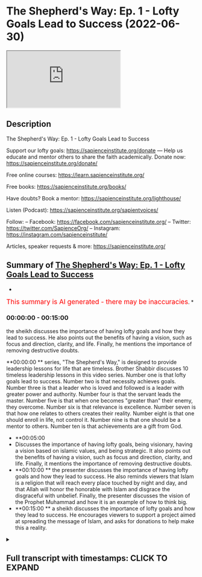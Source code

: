 # The Shepherd's Way: Ep. 1 - Lofty Goals Lead to Success (2022-06-30)

<iframe loading='lazy' allow='autoplay' src='https://www.youtube.com/embed/y_HOuCxRdvs'></iframe>

## Description

The Shepherd's Way: Ep. 1 - Lofty Goals Lead to Success

Support our lofty goals:
https://sapienceinstitute.org/donate
—
Help us educate and mentor others to share the faith academically.
Donate now: https://sapienceinstitute.org/donate/ 

Free online courses: https://learn.sapienceinstitute.org/

Free books: https://sapienceinstitute.org/books/

Have doubts? Book a mentor: https://sapienceinstitute.org/lighthouse/

Listen (Podcast): https://sapienceinstitute.org/sapientvoices/

Follow:
– Facebook: https://facebook.com/sapienceinstitute.org/ 
– Twitter: https://twitter.com/SapienceOrg/ 
– Instagram: https://instagram.com/sapienceinstitute/ 

Articles, speaker requests & more: https://sapienceinstitute.org/

## Summary of [The Shepherd's Way: Ep. 1 - Lofty Goals Lead to Success](https://www.youtube.com/watch?v=y_HOuCxRdvs)


*

<span style="color:red; font-size:125%">This summary is AI generated - there may be inaccuracies</span>. [](/)*

### <a onclick="modifyYTiframeseektime(0)">00:00:00</a> - <a onclick="modifyYTiframeseektime(900)">00:15:00</a>


 the sheikh discusses the importance of having lofty goals and how they lead to success. He also points out the benefits of having a vision, such as focus and direction, clarity, and life. Finally, he mentions the importance of removing destructive doubts.

**<a onclick="modifyYTiframeseektime(0)">00:00:00</a>
**  series, "The Shepherd's Way," is designed to provide leadership lessons for life that are timeless. Brother Shabbir discusses 10 timeless leadership lessons in this video series. Number one is that lofty goals lead to success. Number two is that necessity achieves goals. Number three is that a leader who is loved and followed is a leader with greater power and authority. Number four is that the servant leads the master. Number five is that when one becomes "greater than" their enemy, they overcome. Number six is that relevance is excellence. Number seven is that how one relates to others creates their reality. Number eight is that one should enroll in life, not control it. Number nine is that one should be a mentor to others. Number ten is that achievements are a gift from God.
* **<a onclick="modifyYTiframeseektime(300)">00:05:00</a>
* Discusses the importance of having lofty goals, being visionary, having a vision based on islamic values, and being strategic. It also points out the benefits of having a vision, such as focus and direction, clarity, and life. Finally, it mentions the importance of removing destructive doubts.
* **<a onclick="modifyYTiframeseektime(600)">00:10:00</a>
**  the presenter discusses the importance of having lofty goals and how they lead to success. He also reminds viewers that Islam is a religion that will reach every place touched by night and day, and that Allah will honor the honorable with Islam and disgrace the disgraceful with unbelief. Finally, the presenter discusses the vision of the Prophet Muhammad and how it is an example of how to think big.
* **<a onclick="modifyYTiframeseektime(900)">00:15:00</a>
**  a sheikh discusses the importance of lofty goals and how they lead to success. He encourages viewers to support a project aimed at spreading the message of Islam, and asks for donations to help make this a reality.

<details><summary><h2>Full transcript with timestamps: CLICK TO EXPAND</h2></summary>

<a onclick="modifyYTiframeseektime('16')">0:00:16 brothers and sisters and friends and</a>
<a onclick="modifyYTiframeseektime('18')">0:00:18 welcome to the sapience institute</a>
<a onclick="modifyYTiframeseektime('21')">0:00:21 vulhija series the shepherd's way</a>
<a onclick="modifyYTiframeseektime('25')">0:00:25 timeless</a>
<a onclick="modifyYTiframeseektime('26')">0:00:26 leadership lessons for life</a>
<a onclick="modifyYTiframeseektime('28')">0:00:28 endower so what is this series all about</a>
<a onclick="modifyYTiframeseektime('32')">0:00:32 brothers and sisters</a>
<a onclick="modifyYTiframeseektime('35')">0:00:35 sapiens institute's vision is</a>
<a onclick="modifyYTiframeseektime('38')">0:00:38 a world that receives the message of</a>
<a onclick="modifyYTiframeseektime('40')">0:00:40 islam</a>
<a onclick="modifyYTiframeseektime('41')">0:00:41 and our strategic focus</a>
<a onclick="modifyYTiframeseektime('44')">0:00:44 is that we</a>
<a onclick="modifyYTiframeseektime('46')">0:00:46 as a team</a>
<a onclick="modifyYTiframeseektime('47')">0:00:47 defend and share islam academically and</a>
<a onclick="modifyYTiframeseektime('50')">0:00:50 intellectually</a>
<a onclick="modifyYTiframeseektime('51')">0:00:51 and we train</a>
<a onclick="modifyYTiframeseektime('53')">0:00:53 and empower and develop others to do so</a>
<a onclick="modifyYTiframeseektime('56')">0:00:56 the same</a>
<a onclick="modifyYTiframeseektime('58')">0:00:58 part of this</a>
<a onclick="modifyYTiframeseektime('60')">0:01:00 is creating leaders</a>
<a onclick="modifyYTiframeseektime('63')">0:01:03 and this is very significant</a>
<a onclick="modifyYTiframeseektime('65')">0:01:05 so we felt</a>
<a onclick="modifyYTiframeseektime('67')">0:01:07 it was of paramount importance</a>
<a onclick="modifyYTiframeseektime('69')">0:01:09 to</a>
<a onclick="modifyYTiframeseektime('71')">0:01:11 empower you</a>
<a onclick="modifyYTiframeseektime('72')">0:01:12 with timeless</a>
<a onclick="modifyYTiframeseektime('74')">0:01:14 leadership</a>
<a onclick="modifyYTiframeseektime('75')">0:01:15 lessons</a>
<a onclick="modifyYTiframeseektime('76')">0:01:16 in order to facilitate your journey to</a>
<a onclick="modifyYTiframeseektime('79')">0:01:19 go out there in the world in order for</a>
<a onclick="modifyYTiframeseektime('82')">0:01:22 the world to receive the message of</a>
<a onclick="modifyYTiframeseektime('83')">0:01:23 islam and for you to become</a>
<a onclick="modifyYTiframeseektime('87')">0:01:27 a leader so you can share and defend</a>
<a onclick="modifyYTiframeseektime('89')">0:01:29 islam academically and intellectually</a>
<a onclick="modifyYTiframeseektime('94')">0:01:34 and brothers and sisters</a>
<a onclick="modifyYTiframeseektime('97')">0:01:37 it is extremely important for us to have</a>
<a onclick="modifyYTiframeseektime('101')">0:01:41 these lessons not only</a>
<a onclick="modifyYTiframeseektime('104')">0:01:44 in our tower life in sharing and</a>
<a onclick="modifyYTiframeseektime('106')">0:01:46 defending islam academically and</a>
<a onclick="modifyYTiframeseektime('108')">0:01:48 intellectually but also in our private</a>
<a onclick="modifyYTiframeseektime('111')">0:01:51 lives too</a>
<a onclick="modifyYTiframeseektime('113')">0:01:53 if i were to summarize</a>
<a onclick="modifyYTiframeseektime('114')">0:01:54 the whole series</a>
<a onclick="modifyYTiframeseektime('116')">0:01:56 i will define it in the following way</a>
<a onclick="modifyYTiframeseektime('120')">0:02:00 be principled</a>
<a onclick="modifyYTiframeseektime('122')">0:02:02 if you had a choice</a>
<a onclick="modifyYTiframeseektime('124')">0:02:04 between power</a>
<a onclick="modifyYTiframeseektime('126')">0:02:06 authority and principles</a>
<a onclick="modifyYTiframeseektime('129')">0:02:09 and you chose power and authority over</a>
<a onclick="modifyYTiframeseektime('132')">0:02:12 principles</a>
<a onclick="modifyYTiframeseektime('134')">0:02:14 your power</a>
<a onclick="modifyYTiframeseektime('136')">0:02:16 will become your weakness</a>
<a onclick="modifyYTiframeseektime('138')">0:02:18 and if you chose principles</a>
<a onclick="modifyYTiframeseektime('141')">0:02:21 over power</a>
<a onclick="modifyYTiframeseektime('143')">0:02:23 your principles will become your</a>
<a onclick="modifyYTiframeseektime('145')">0:02:25 strength</a>
<a onclick="modifyYTiframeseektime('146')">0:02:26 allah subhanahu wa'ta'ala says in</a>
<a onclick="modifyYTiframeseektime('148')">0:02:28 chapter 11 verse 49</a>
<a onclick="modifyYTiframeseektime('150')">0:02:30 so be patient</a>
<a onclick="modifyYTiframeseektime('152')">0:02:32 surely the ultimate outcome belongs only</a>
<a onclick="modifyYTiframeseektime('155')">0:02:35 to the righteous</a>
<a onclick="modifyYTiframeseektime('157')">0:02:37 brothers and sisters</a>
<a onclick="modifyYTiframeseektime('158')">0:02:38 these timeless lessons</a>
<a onclick="modifyYTiframeseektime('161')">0:02:41 can be derived from my own experience</a>
<a onclick="modifyYTiframeseektime('164')">0:02:44 many of you may not know</a>
<a onclick="modifyYTiframeseektime('166')">0:02:46 but i was the ceo of i era from april</a>
<a onclick="modifyYTiframeseektime('172')">0:02:52 2017 to around february</a>
<a onclick="modifyYTiframeseektime('175')">0:02:55 2020</a>
<a onclick="modifyYTiframeseektime('177')">0:02:57 and alhamdulillah</a>
<a onclick="modifyYTiframeseektime('178')">0:02:58 by the will and mercy and grace of allah</a>
<a onclick="modifyYTiframeseektime('181')">0:03:01 subhanahu wa ta'ala we increased</a>
<a onclick="modifyYTiframeseektime('186')">0:03:06 international operations by over a</a>
<a onclick="modifyYTiframeseektime('188')">0:03:08 thousand percent</a>
<a onclick="modifyYTiframeseektime('189')">0:03:09 and we increased our funding by over 500</a>
<a onclick="modifyYTiframeseektime('193')">0:03:13 percent</a>
<a onclick="modifyYTiframeseektime('194')">0:03:14 in may 2020 i was given the mandate to</a>
<a onclick="modifyYTiframeseektime('199')">0:03:19 lead and set up sapience institute</a>
<a onclick="modifyYTiframeseektime('202')">0:03:22 and this involved developing its vision</a>
<a onclick="modifyYTiframeseektime('205')">0:03:25 and implementing its strategy</a>
<a onclick="modifyYTiframeseektime('209')">0:03:29 and i've realized brothers and sisters</a>
<a onclick="modifyYTiframeseektime('212')">0:03:32 that these lessons</a>
<a onclick="modifyYTiframeseektime('214')">0:03:34 and the principles that you can derive</a>
<a onclick="modifyYTiframeseektime('216')">0:03:36 from these lessons are timeless and much</a>
<a onclick="modifyYTiframeseektime('219')">0:03:39 needed so brothers and sisters in this</a>
<a onclick="modifyYTiframeseektime('222')">0:03:42 series we're going to be unpacking 10</a>
<a onclick="modifyYTiframeseektime('225')">0:03:45 timeless leadership lessons</a>
<a onclick="modifyYTiframeseektime('228')">0:03:48 and let me summarize them for you now</a>
<a onclick="modifyYTiframeseektime('230')">0:03:50 number one lofty goals lead to success</a>
<a onclick="modifyYTiframeseektime('234')">0:03:54 in other words</a>
<a onclick="modifyYTiframeseektime('235')">0:03:55 be visionary number two necessity</a>
<a onclick="modifyYTiframeseektime('237')">0:03:57 achieves in other words be strategic</a>
<a onclick="modifyYTiframeseektime('241')">0:04:01 number three a leader loved is a leader</a>
<a onclick="modifyYTiframeseektime('244')">0:04:04 followed</a>
<a onclick="modifyYTiframeseektime('245')">0:04:05 in other words be empathic be</a>
<a onclick="modifyYTiframeseektime('247')">0:04:07 compassionate</a>
<a onclick="modifyYTiframeseektime('248')">0:04:08 number four the servant leads the master</a>
<a onclick="modifyYTiframeseektime('252')">0:04:12 concedes in other words be a servant</a>
<a onclick="modifyYTiframeseektime('256')">0:04:16 number five when you become</a>
<a onclick="modifyYTiframeseektime('258')">0:04:18 you overcome in other words be</a>
<a onclick="modifyYTiframeseektime('261')">0:04:21 courageous</a>
<a onclick="modifyYTiframeseektime('262')">0:04:22 number six</a>
<a onclick="modifyYTiframeseektime('263')">0:04:23 relevance is excellence in other words</a>
<a onclick="modifyYTiframeseektime('267')">0:04:27 be wise</a>
<a onclick="modifyYTiframeseektime('268')">0:04:28 number seven the enemy is the enemy in</a>
<a onclick="modifyYTiframeseektime('273')">0:04:33 other words</a>
<a onclick="modifyYTiframeseektime('274')">0:04:34 be</a>
<a onclick="modifyYTiframeseektime('275')">0:04:35 egoless or</a>
<a onclick="modifyYTiframeseektime('277')">0:04:37 as egoless as you can be</a>
<a onclick="modifyYTiframeseektime('279')">0:04:39 number eight</a>
<a onclick="modifyYTiframeseektime('280')">0:04:40 enroll don't control</a>
<a onclick="modifyYTiframeseektime('283')">0:04:43 in other words be an example</a>
<a onclick="modifyYTiframeseektime('286')">0:04:46 number nine how you relate is what you</a>
<a onclick="modifyYTiframeseektime('289')">0:04:49 create</a>
<a onclick="modifyYTiframeseektime('290')">0:04:50 in other words be a mentor number ten</a>
<a onclick="modifyYTiframeseektime('294')">0:04:54 achievements</a>
<a onclick="modifyYTiframeseektime('295')">0:04:55 are divine gifts</a>
<a onclick="modifyYTiframeseektime('297')">0:04:57 in other words be grateful</a>
<a onclick="modifyYTiframeseektime('300')">0:05:00 now yes some of these statements are</a>
<a onclick="modifyYTiframeseektime('302')">0:05:02 ambiguous you may not know what they</a>
<a onclick="modifyYTiframeseektime('304')">0:05:04 mean but this is the whole point of the</a>
<a onclick="modifyYTiframeseektime('306')">0:05:06 series to unpack them and to give you</a>
<a onclick="modifyYTiframeseektime('308')">0:05:08 these timeless lessons</a>
<a onclick="modifyYTiframeseektime('310')">0:05:10 now the whole basis of this series</a>
<a onclick="modifyYTiframeseektime('313')">0:05:13 is based on a hadith from the prophet</a>
<a onclick="modifyYTiframeseektime('315')">0:05:15 sallallahu alaihi wasallam</a>
<a onclick="modifyYTiframeseektime('317')">0:05:17 when he said</a>
<a onclick="modifyYTiframeseektime('318')">0:05:18 every one of you is a shepherd and is</a>
<a onclick="modifyYTiframeseektime('321')">0:05:21 responsible for his flock</a>
<a onclick="modifyYTiframeseektime('324')">0:05:24 so these timeless</a>
<a onclick="modifyYTiframeseektime('326')">0:05:26 leadership lessons</a>
<a onclick="modifyYTiframeseektime('328')">0:05:28 yes they can be applied and they should</a>
<a onclick="modifyYTiframeseektime('330')">0:05:30 be applied in a tower context when we're</a>
<a onclick="modifyYTiframeseektime('332')">0:05:32 sharing islam academically and</a>
<a onclick="modifyYTiframeseektime('335')">0:05:35 intellectually but they can also be</a>
<a onclick="modifyYTiframeseektime('337')">0:05:37 applied in every aspect of your life</a>
<a onclick="modifyYTiframeseektime('340')">0:05:40 including your personal life so the</a>
<a onclick="modifyYTiframeseektime('342')">0:05:42 first lesson brothers and sisters is</a>
<a onclick="modifyYTiframeseektime('344')">0:05:44 lofty goals lead to success what does</a>
<a onclick="modifyYTiframeseektime('346')">0:05:46 this mean</a>
<a onclick="modifyYTiframeseektime('347')">0:05:47 this means be visionary have a vision</a>
<a onclick="modifyYTiframeseektime('350')">0:05:50 now what is a vision now professor</a>
<a onclick="modifyYTiframeseektime('353')">0:05:53 stanley ridgeley defines a vision as an</a>
<a onclick="modifyYTiframeseektime('357')">0:05:57 articulation of a powerful achievable</a>
<a onclick="modifyYTiframeseektime('359')">0:05:59 and motivating stretch goal</a>
<a onclick="modifyYTiframeseektime('361')">0:06:01 now i don't want to unpack all the</a>
<a onclick="modifyYTiframeseektime('363')">0:06:03 nuances behind this definition but i</a>
<a onclick="modifyYTiframeseektime('365')">0:06:05 think in our context</a>
<a onclick="modifyYTiframeseektime('368')">0:06:08 it's</a>
<a onclick="modifyYTiframeseektime('369')">0:06:09 more appropriate to define a vision as</a>
<a onclick="modifyYTiframeseektime('372')">0:06:12 where you want to see the world and</a>
<a onclick="modifyYTiframeseektime('374')">0:06:14 where you see yourself</a>
<a onclick="modifyYTiframeseektime('376')">0:06:16 in where you want to see the world</a>
<a onclick="modifyYTiframeseektime('378')">0:06:18 so those two things are going to be</a>
<a onclick="modifyYTiframeseektime('379')">0:06:19 connected let me give an example</a>
<a onclick="modifyYTiframeseektime('382')">0:06:22 here's</a>
<a onclick="modifyYTiframeseektime('383')">0:06:23 where i want to see the world a world</a>
<a onclick="modifyYTiframeseektime('386')">0:06:26 led by islam</a>
<a onclick="modifyYTiframeseektime('387')">0:06:27 okay that's the global vision what about</a>
<a onclick="modifyYTiframeseektime('389')">0:06:29 my individual personal vision that</a>
<a onclick="modifyYTiframeseektime('392')">0:06:32 connects to that well</a>
<a onclick="modifyYTiframeseektime('394')">0:06:34 in that context</a>
<a onclick="modifyYTiframeseektime('397')">0:06:37 my personal vision would be that i am</a>
<a onclick="modifyYTiframeseektime('399')">0:06:39 led by islam and can lead with islamic</a>
<a onclick="modifyYTiframeseektime('402')">0:06:42 principles so as you can see</a>
<a onclick="modifyYTiframeseektime('404')">0:06:44 the vision for the world the global</a>
<a onclick="modifyYTiframeseektime('406')">0:06:46 vision and my personal individual vision</a>
<a onclick="modifyYTiframeseektime('409')">0:06:49 are connected</a>
<a onclick="modifyYTiframeseektime('411')">0:06:51 now from an islamic perspective brothers</a>
<a onclick="modifyYTiframeseektime('412')">0:06:52 and sisters a vision should be based on</a>
<a onclick="modifyYTiframeseektime('414')">0:06:54 three main things the love of allah</a>
<a onclick="modifyYTiframeseektime('417')">0:06:57 certainty and islamic values okay what</a>
<a onclick="modifyYTiframeseektime('420')">0:07:00 does this mean</a>
<a onclick="modifyYTiframeseektime('421')">0:07:01 when we say the love of allah it means</a>
<a onclick="modifyYTiframeseektime('423')">0:07:03 it should be done for his sake and that</a>
<a onclick="modifyYTiframeseektime('425')">0:07:05 you should seek the best in this life</a>
<a onclick="modifyYTiframeseektime('427')">0:07:07 and the best in the life to come</a>
<a onclick="modifyYTiframeseektime('430')">0:07:10 when we say</a>
<a onclick="modifyYTiframeseektime('431')">0:07:11 it must be based on certainty it should</a>
<a onclick="modifyYTiframeseektime('433')">0:07:13 be based on core islamic principles</a>
<a onclick="modifyYTiframeseektime('437')">0:07:17 and</a>
<a onclick="modifyYTiframeseektime('438')">0:07:18 in the unwavering belief in allah and</a>
<a onclick="modifyYTiframeseektime('441')">0:07:21 his messenger sallallahu alaihi wasallam</a>
<a onclick="modifyYTiframeseektime('444')">0:07:24 and that would mean that we affirm</a>
<a onclick="modifyYTiframeseektime('446')">0:07:26 tawheed the oneness of allah and in this</a>
<a onclick="modifyYTiframeseektime('449')">0:07:29 context that we rely on him because</a>
<a onclick="modifyYTiframeseektime('452')">0:07:32 everything that happens in this cosmos</a>
<a onclick="modifyYTiframeseektime('455')">0:07:35 happens because of the irrada the will</a>
<a onclick="modifyYTiframeseektime('457')">0:07:37 and kudra power of allah subhanallah</a>
<a onclick="modifyYTiframeseektime('460')">0:07:40 so our vision brothers and sisters must</a>
<a onclick="modifyYTiframeseektime('461')">0:07:41 be based on islamic values this means it</a>
<a onclick="modifyYTiframeseektime('464')">0:07:44 should please allah let's unpack this a</a>
<a onclick="modifyYTiframeseektime('466')">0:07:46 little bit</a>
<a onclick="modifyYTiframeseektime('468')">0:07:48 it means brothers and sisters that we</a>
<a onclick="modifyYTiframeseektime('470')">0:07:50 should ask the following profound</a>
<a onclick="modifyYTiframeseektime('472')">0:07:52 question</a>
<a onclick="modifyYTiframeseektime('473')">0:07:53 what is</a>
<a onclick="modifyYTiframeseektime('475')">0:07:55 most pleasing to allah</a>
<a onclick="modifyYTiframeseektime('477')">0:07:57 in this context i repeat</a>
<a onclick="modifyYTiframeseektime('481')">0:08:01 what is most pleasing to allah in this</a>
<a onclick="modifyYTiframeseektime('485')">0:08:05 context this is extremely significant</a>
<a onclick="modifyYTiframeseektime('487')">0:08:07 brothers and sisters because it would</a>
<a onclick="modifyYTiframeseektime('489')">0:08:09 elevate our gain we'll have more barakah</a>
<a onclick="modifyYTiframeseektime('492')">0:08:12 in our work in our private life and our</a>
<a onclick="modifyYTiframeseektime('494')">0:08:14 public life</a>
<a onclick="modifyYTiframeseektime('496')">0:08:16 because we're not just going to say what</a>
<a onclick="modifyYTiframeseektime('498')">0:08:18 is permissible and what is impermissible</a>
<a onclick="modifyYTiframeseektime('500')">0:08:20 it's not just the halal and haram don't</a>
<a onclick="modifyYTiframeseektime('502')">0:08:22 get me wrong the halal</a>
<a onclick="modifyYTiframeseektime('505')">0:08:25 is pleasing to allah</a>
<a onclick="modifyYTiframeseektime('507')">0:08:27 but in islamic ethics there is a</a>
<a onclick="modifyYTiframeseektime('509')">0:08:29 hierarchy of values there is a hierarchy</a>
<a onclick="modifyYTiframeseektime('513')">0:08:33 of what is permissible meaning some</a>
<a onclick="modifyYTiframeseektime('515')">0:08:35 things that are permissible are less</a>
<a onclick="modifyYTiframeseektime('517')">0:08:37 pleasing</a>
<a onclick="modifyYTiframeseektime('518')">0:08:38 than others we should seek the higher</a>
<a onclick="modifyYTiframeseektime('521')">0:08:41 value and we will have barakah in our</a>
<a onclick="modifyYTiframeseektime('524')">0:08:44 private and public lives brothers and</a>
<a onclick="modifyYTiframeseektime('527')">0:08:47 sisters</a>
<a onclick="modifyYTiframeseektime('529')">0:08:49 now there are various benefits of having</a>
<a onclick="modifyYTiframeseektime('530')">0:08:50 a vision number one it provides focus</a>
<a onclick="modifyYTiframeseektime('533')">0:08:53 and direction why because you know where</a>
<a onclick="modifyYTiframeseektime('535')">0:08:55 you're going number two it gives you</a>
<a onclick="modifyYTiframeseektime('537')">0:08:57 clarity</a>
<a onclick="modifyYTiframeseektime('538')">0:08:58 because you know how to get there and</a>
<a onclick="modifyYTiframeseektime('540')">0:09:00 that's going to make more sense when we</a>
<a onclick="modifyYTiframeseektime('544')">0:09:04 address</a>
<a onclick="modifyYTiframeseektime('544')">0:09:04 the second lesson which is necessity</a>
<a onclick="modifyYTiframeseektime('547')">0:09:07 achieves in other words have a strategy</a>
<a onclick="modifyYTiframeseektime('550')">0:09:10 be strategic</a>
<a onclick="modifyYTiframeseektime('552')">0:09:12 number three it gives you life</a>
<a onclick="modifyYTiframeseektime('555')">0:09:15 especially if we connect our vision to</a>
<a onclick="modifyYTiframeseektime('558')">0:09:18 the pleasure of allah</a>
<a onclick="modifyYTiframeseektime('560')">0:09:20 as allah says in the quran all you who</a>
<a onclick="modifyYTiframeseektime('563')">0:09:23 have believed respond to the call of</a>
<a onclick="modifyYTiframeseektime('565')">0:09:25 allah and his messenger to that which</a>
<a onclick="modifyYTiframeseektime('568')">0:09:28 gives you life number four</a>
<a onclick="modifyYTiframeseektime('570')">0:09:30 it removes doubt</a>
<a onclick="modifyYTiframeseektime('572')">0:09:32 why because your vision is based on</a>
<a onclick="modifyYTiframeseektime('575')">0:09:35 certainty and interestingly the 14th</a>
<a onclick="modifyYTiframeseektime('577')">0:09:37 century theologian ibn kaiyum al-jawshi</a>
<a onclick="modifyYTiframeseektime('580')">0:09:40 said</a>
<a onclick="modifyYTiframeseektime('581')">0:09:41 regarding the fitna of shubohat</a>
<a onclick="modifyYTiframeseektime('584')">0:09:44 regarding the trial or tribulation of</a>
<a onclick="modifyYTiframeseektime('586')">0:09:46 destructive doubts</a>
<a onclick="modifyYTiframeseektime('588')">0:09:48 this is due to having a weak vision and</a>
<a onclick="modifyYTiframeseektime('591')">0:09:51 a lack of knowledge so he linked having</a>
<a onclick="modifyYTiframeseektime('594')">0:09:54 a weak vision to shubhat destructive</a>
<a onclick="modifyYTiframeseektime('597')">0:09:57 doubts number five it saves time because</a>
<a onclick="modifyYTiframeseektime('600')">0:10:00 you know what needs to be done number</a>
<a onclick="modifyYTiframeseektime('602')">0:10:02 six it helps shape your environment and</a>
<a onclick="modifyYTiframeseektime('605')">0:10:05 your social circles because your vision</a>
<a onclick="modifyYTiframeseektime('607')">0:10:07 defines you therefore the way you relate</a>
<a onclick="modifyYTiframeseektime('610')">0:10:10 to other people will be based in that</a>
<a onclick="modifyYTiframeseektime('612')">0:10:12 context</a>
<a onclick="modifyYTiframeseektime('613')">0:10:13 number seven</a>
<a onclick="modifyYTiframeseektime('615')">0:10:15 it provides motivation and keeps you</a>
<a onclick="modifyYTiframeseektime('617')">0:10:17 going why</a>
<a onclick="modifyYTiframeseektime('618')">0:10:18 because you have a vision now you see</a>
<a onclick="modifyYTiframeseektime('620')">0:10:20 the end goal number eight</a>
<a onclick="modifyYTiframeseektime('622')">0:10:22 it helps you transcend petty issues and</a>
<a onclick="modifyYTiframeseektime('624')">0:10:24 life's obstacles because your vision is</a>
<a onclick="modifyYTiframeseektime('627')">0:10:27 the bigger picture and it's linked to</a>
<a onclick="modifyYTiframeseektime('629')">0:10:29 allah's pleasure therefore you will</a>
<a onclick="modifyYTiframeseektime('630')">0:10:30 always ask what is most pleasing to</a>
<a onclick="modifyYTiframeseektime('633')">0:10:33 allah it won't be just about yourself</a>
<a onclick="modifyYTiframeseektime('636')">0:10:36 number nine it gives you a framework for</a>
<a onclick="modifyYTiframeseektime('638')">0:10:38 decision making why because your life</a>
<a onclick="modifyYTiframeseektime('641')">0:10:41 will be aligned to your vision</a>
<a onclick="modifyYTiframeseektime('644')">0:10:44 so here are some key questions to help</a>
<a onclick="modifyYTiframeseektime('646')">0:10:46 build your</a>
<a onclick="modifyYTiframeseektime('647')">0:10:47 world vision your global vision and your</a>
<a onclick="modifyYTiframeseektime('650')">0:10:50 personal individual vision that would</a>
<a onclick="modifyYTiframeseektime('652')">0:10:52 link to your world vision</a>
<a onclick="modifyYTiframeseektime('654')">0:10:54 the first question is where do you want</a>
<a onclick="modifyYTiframeseektime('656')">0:10:56 to see the world</a>
<a onclick="modifyYTiframeseektime('658')">0:10:58 the second question is where do you see</a>
<a onclick="modifyYTiframeseektime('661')">0:11:01 yourself</a>
<a onclick="modifyYTiframeseektime('662')">0:11:02 in where you want to see the world so</a>
<a onclick="modifyYTiframeseektime('664')">0:11:04 here are some further questions to help</a>
<a onclick="modifyYTiframeseektime('666')">0:11:06 you develop your world and personal</a>
<a onclick="modifyYTiframeseektime('670')">0:11:10 vision</a>
<a onclick="modifyYTiframeseektime('671')">0:11:11 what are you passionate about</a>
<a onclick="modifyYTiframeseektime('673')">0:11:13 what are you competent in what drives</a>
<a onclick="modifyYTiframeseektime('675')">0:11:15 you what do you desire</a>
<a onclick="modifyYTiframeseektime('677')">0:11:17 what do you think and talk about the</a>
<a onclick="modifyYTiframeseektime('678')">0:11:18 most what is important to you how do</a>
<a onclick="modifyYTiframeseektime('681')">0:11:21 your close friends and family describe</a>
<a onclick="modifyYTiframeseektime('683')">0:11:23 you</a>
<a onclick="modifyYTiframeseektime('685')">0:11:25 now brothers and sisters before you even</a>
<a onclick="modifyYTiframeseektime('687')">0:11:27 answer these questions it's very</a>
<a onclick="modifyYTiframeseektime('689')">0:11:29 important to think big</a>
<a onclick="modifyYTiframeseektime('692')">0:11:32 thinking big means think akira think the</a>
<a onclick="modifyYTiframeseektime('696')">0:11:36 hereafter link your vision to the</a>
<a onclick="modifyYTiframeseektime('698')">0:11:38 hereafter</a>
<a onclick="modifyYTiframeseektime('700')">0:11:40 the hereafter is eternal this dunya this</a>
<a onclick="modifyYTiframeseektime('702')">0:11:42 world is finite</a>
<a onclick="modifyYTiframeseektime('704')">0:11:44 and allah tells us to think big and</a>
<a onclick="modifyYTiframeseektime('707')">0:11:47 thinking big means you want the best in</a>
<a onclick="modifyYTiframeseektime('709')">0:11:49 this world and the best in the hereafter</a>
<a onclick="modifyYTiframeseektime('711')">0:11:51 but if you just want a portion of this</a>
<a onclick="modifyYTiframeseektime('713')">0:11:53 world then you will not be successful</a>
<a onclick="modifyYTiframeseektime('715')">0:11:55 what does allah say in the second</a>
<a onclick="modifyYTiframeseektime('717')">0:11:57 chapter verses 200 and 201</a>
<a onclick="modifyYTiframeseektime('721')">0:12:01 there are those among mankind who say</a>
<a onclick="modifyYTiframeseektime('723')">0:12:03 our lord give us good of this world</a>
<a onclick="modifyYTiframeseektime('727')">0:12:07 and they have no portion of the</a>
<a onclick="modifyYTiframeseektime('729')">0:12:09 hereafter</a>
<a onclick="modifyYTiframeseektime('730')">0:12:10 and there are those who say our lord</a>
<a onclick="modifyYTiframeseektime('732')">0:12:12 give us good of this world and the</a>
<a onclick="modifyYTiframeseektime('734')">0:12:14 hereafter so allah is indicating that</a>
<a onclick="modifyYTiframeseektime('737')">0:12:17 our success</a>
<a onclick="modifyYTiframeseektime('739')">0:12:19 lies in thinking big which means wanting</a>
<a onclick="modifyYTiframeseektime('741')">0:12:21 the best in this life and the hereafter</a>
<a onclick="modifyYTiframeseektime('744')">0:12:24 if you just want the best in this life</a>
<a onclick="modifyYTiframeseektime('746')">0:12:26 you will get no portion in the hereafter</a>
<a onclick="modifyYTiframeseektime('749')">0:12:29 and thinking big is part of the son of</a>
<a onclick="modifyYTiframeseektime('750')">0:12:30 the prophet sallallahu alaihi wasallam</a>
<a onclick="modifyYTiframeseektime('752')">0:12:32 for example</a>
<a onclick="modifyYTiframeseektime('754')">0:12:34 in hadith that is narrated by ibn maja</a>
<a onclick="modifyYTiframeseektime('756')">0:12:36 and you could find it in muslin ahmed</a>
<a onclick="modifyYTiframeseektime('758')">0:12:38 the prophet sallallahu alaihi wasallam</a>
<a onclick="modifyYTiframeseektime('760')">0:12:40 said if you ask allah for jannah for</a>
<a onclick="modifyYTiframeseektime('763')">0:12:43 paradise</a>
<a onclick="modifyYTiframeseektime('764')">0:12:44 specifically ask him for al-firdous the</a>
<a onclick="modifyYTiframeseektime('768')">0:12:48 highest level of paradise for it is the</a>
<a onclick="modifyYTiframeseektime('771')">0:12:51 highest level of jannah and think big</a>
<a onclick="modifyYTiframeseektime('773')">0:12:53 brothers and sisters because allahu</a>
<a onclick="modifyYTiframeseektime('776')">0:12:56 akbar allah is greater allah is greater</a>
<a onclick="modifyYTiframeseektime('779')">0:12:59 than any of our perceived limitations</a>
<a onclick="modifyYTiframeseektime('782')">0:13:02 our limited experiences and what we</a>
<a onclick="modifyYTiframeseektime('784')">0:13:04 consider to be obstacles remember</a>
<a onclick="modifyYTiframeseektime('787')">0:13:07 everything happens because of the will</a>
<a onclick="modifyYTiframeseektime('789')">0:13:09 and power of allah</a>
<a onclick="modifyYTiframeseektime('791')">0:13:11 nothing escapes his</a>
<a onclick="modifyYTiframeseektime('793')">0:13:13 nothing escapes his kudra</a>
<a onclick="modifyYTiframeseektime('795')">0:13:15 do not be bounded by our negative</a>
<a onclick="modifyYTiframeseektime('798')">0:13:18 self-talk and negative limited</a>
<a onclick="modifyYTiframeseektime('801')">0:13:21 experiences and perceptions rely on</a>
<a onclick="modifyYTiframeseektime('803')">0:13:23 allah who is boundless free of</a>
<a onclick="modifyYTiframeseektime('807')">0:13:27 limitation now brothers and sisters to</a>
<a onclick="modifyYTiframeseektime('809')">0:13:29 help us think big</a>
<a onclick="modifyYTiframeseektime('811')">0:13:31 we should look into the sunnah of the</a>
<a onclick="modifyYTiframeseektime('812')">0:13:32 prophet sallallahu alaihi wasallam look</a>
<a onclick="modifyYTiframeseektime('815')">0:13:35 at the prophet muhammad</a>
<a onclick="modifyYTiframeseektime('819')">0:13:39 to see</a>
<a onclick="modifyYTiframeseektime('820')">0:13:40 how to think big</a>
<a onclick="modifyYTiframeseektime('823')">0:13:43 the prophet sallallahu alaihi wasallam</a>
<a onclick="modifyYTiframeseektime('825')">0:13:45 said and this is narrated by</a>
<a onclick="modifyYTiframeseektime('827')">0:13:47 imam ahmed and it's an authentic hadith</a>
<a onclick="modifyYTiframeseektime('830')">0:13:50 he said this matter in other words islam</a>
<a onclick="modifyYTiframeseektime('834')">0:13:54 will certainly reach every place touched</a>
<a onclick="modifyYTiframeseektime('836')">0:13:56 by the night and day allah will not</a>
<a onclick="modifyYTiframeseektime('838')">0:13:58 leave a house or residence but that</a>
<a onclick="modifyYTiframeseektime('841')">0:14:01 allah will cause his religion to enter</a>
<a onclick="modifyYTiframeseektime('843')">0:14:03 it</a>
<a onclick="modifyYTiframeseektime('844')">0:14:04 by which the honourable will be honored</a>
<a onclick="modifyYTiframeseektime('846')">0:14:06 and the disgraceful will be disgraced</a>
<a onclick="modifyYTiframeseektime('849')">0:14:09 allah will honor the honorable with</a>
<a onclick="modifyYTiframeseektime('850')">0:14:10 islam and he would disgrace the</a>
<a onclick="modifyYTiframeseektime('853')">0:14:13 disgraceful with unbelief</a>
<a onclick="modifyYTiframeseektime('856')">0:14:16 look at the vision of the prophet</a>
<a onclick="modifyYTiframeseektime('857')">0:14:17 sallallahu alaihi wasallam</a>
<a onclick="modifyYTiframeseektime('860')">0:14:20 basically his vision was</a>
<a onclick="modifyYTiframeseektime('862')">0:14:22 islam will enter every home in the world</a>
<a onclick="modifyYTiframeseektime('866')">0:14:26 so to conclude brothers and sisters our</a>
<a onclick="modifyYTiframeseektime('868')">0:14:28 first episode of our hija series</a>
<a onclick="modifyYTiframeseektime('871')">0:14:31 remember that lofty goals</a>
<a onclick="modifyYTiframeseektime('874')">0:14:34 lead to success</a>
<a onclick="modifyYTiframeseektime('876')">0:14:36 and think big because allahu akbar allah</a>
<a onclick="modifyYTiframeseektime('880')">0:14:40 is greater and make sure your vision is</a>
<a onclick="modifyYTiframeseektime('883')">0:14:43 linked to the love of allah</a>
<a onclick="modifyYTiframeseektime('886')">0:14:46 certainty</a>
<a onclick="modifyYTiframeseektime('887')">0:14:47 in allah and his messenger sallallahu</a>
<a onclick="modifyYTiframeseektime('890')">0:14:50 alaihi wasallam and it's based on the</a>
<a onclick="modifyYTiframeseektime('892')">0:14:52 timeless islamic values now to end</a>
<a onclick="modifyYTiframeseektime('895')">0:14:55 brothers and sisters i like to remind</a>
<a onclick="modifyYTiframeseektime('897')">0:14:57 you that we are experiencing the very</a>
<a onclick="modifyYTiframeseektime('898')">0:14:58 special days of bulhija and remember and</a>
<a onclick="modifyYTiframeseektime('901')">0:15:01 as you know</a>
<a onclick="modifyYTiframeseektime('902')">0:15:02 the deeds performed during these days</a>
<a onclick="modifyYTiframeseektime('906')">0:15:06 are more rewardable than the deeds</a>
<a onclick="modifyYTiframeseektime('909')">0:15:09 performed during the days of ramadan</a>
<a onclick="modifyYTiframeseektime('911')">0:15:11 so we ask you brothers and sisters for</a>
<a onclick="modifyYTiframeseektime('914')">0:15:14 you to support</a>
<a onclick="modifyYTiframeseektime('915')">0:15:15 our vision the vision of sapience</a>
<a onclick="modifyYTiframeseektime('919')">0:15:19 institute which is a world that receives</a>
<a onclick="modifyYTiframeseektime('922')">0:15:22 the message of islam</a>
<a onclick="modifyYTiframeseektime('925')">0:15:25 so please support us brothers and</a>
<a onclick="modifyYTiframeseektime('926')">0:15:26 sisters</a>
<a onclick="modifyYTiframeseektime('927')">0:15:27 click the button or the link below and</a>
<a onclick="modifyYTiframeseektime('930')">0:15:30 donate now</a>
</details>